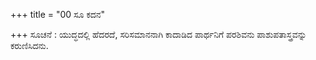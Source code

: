 +++
title = "00 ಸೂ ಕದನ"

+++
ಸೂಚನೆ : ಯುದ್ಧದಲ್ಲಿ ಹೆದರದೆ, ಸರಿಸಮಾನನಾಗಿ  ಕಾದಾಡಿದ ಪಾರ್ಥನಿಗೆ ಪರಶಿವನು ಪಾಶುಪತಾಸ್ತ್ರವನ್ನು ಕರುಣಿಸಿದನು.